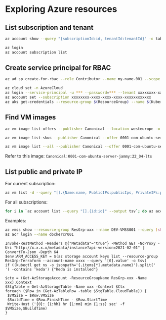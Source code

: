 # Exploring Azure resources

## List subscription and tenant

```sh
az account show --query "{subscriptionId:id, tenantId:tenantId}" -o table
```

```sh
az login
az account subscription list
```

## Create service principal for RBAC

```sh
az ad sp create-for-rbac --role Contributor --name my-name-001 --scope /subscriptions/xxxxxxxx-xxxx-xxxx-xxxx-xxxxxxxxxxxx
```

```sh
az cloud set -n AzureCloud
az login --service-principal -u *** --password=*** --tenant xxxxxxxx-xxxx-xxxx-xxxx-xxxxxxxxxxxx --allow-no-subscriptions
az account set --subscription xxxxxxxx-xxxx-xxxx-xxxx-xxxxxxxxxxxx
az aks get-credentials --resource-group $(ResourceGroup) --name $(KubernetesService)
```

## Find VM images

```sh
az vm image list-offers --publisher Canonical --location westeurope -o table

az vm image list-skus --publisher Canonical --offer 0001-com-ubuntu-server-jammy --location westeurope -o table

az vm image list --all --publisher Canonical --offer 0001-com-ubuntu-server-jammy --sku 22_04-lts --location westeurope -o table
```

Refer to this image: `Canonical:0001-com-ubuntu-server-jammy:22_04-lts`

## List public and private IP

For current subscription:

```sh
az vm list -d --query "[].{Name:name, PublicIPs:publicIps, PrivateIPs:privateIps}" -o table
```

For all subscriptions:

```sh
for i in `az account list --query "[].{id:id}" --output tsv`; do az account set --subscription $i; az vm list -d --query "[].{Name:name, PublicIPs:publicIps, PrivateIPs:privateIps}" --output tsv; done
```

Examples:

```sh
az vmss show --resource-group ResGrp-xxx --name DEV-VMSS001 --query [sku] --output table
az acr login --name dockercr001
```

```pwsh
Invoke-RestMethod -Headers @{"Metadata"="true"} -Method GET -NoProxy -Uri "http://x.x.x.x/metadata/instance?api-version=2021-02-01" | ConvertTo-Json -Depth 64
$env:ARM_ACCESS_KEY = $(az storage account keys list --resource-group ResGrp-Terraform --account-name xxxx --query '[0].value' -o tsv)
if ((kubectl get ns -o jsonpath='{.items[*].metadata.name}').split(' ') -contains 'keda') {"Keda is installed"}
```

```pwsh
$ctx = (Get-AzStorageAccount -ResourceGroupName ResGrp-xxx -Name xxx).Context
$StgTable = Get-AzStorageTable -Name xxx -Context $Ctx
foreach ($Row in (Get-AzTableRow -table $StgTable.CloudTable)) {
 $VMSize = $Row.VMSize
 $BuildTime = $Row.FinishTime - $Row.StartTime
 Write-Host ('{0}: {1:hh} hr {1:mm} min {1:ss} sec' -f $VMSize,$BuildTime)
}
```

